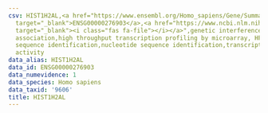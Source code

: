 ```yaml
---
csv: HIST1H2AL,<a href="https://www.ensembl.org/Homo_sapiens/Gene/Summary?db=core;g=ENSG00000276903"
  target="_blank">ENSG00000276903</a>,<a href="https://www.ncbi.nlm.nih.gov/pubmed/28369544"
  target="_blank"><i class="fas fa-file"></i></a>",genetic interference,functional
  association,high throughput transcription profiling by microarray, HF73 cells,nucleotide
  sequence identification,nucleotide sequence identification,transcriptional regulation,down-regulates
  activity
data_alias: HIST1H2AL
data_id: ENSG00000276903
data_numevidence: 1
data_species: Homo sapiens
data_taxid: '9606'
title: HIST1H2AL
---
```


